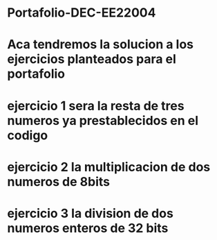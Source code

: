 # Portafolio-DEC-EE22004
# Aca tendremos la solucion a los ejercicios planteados para el portafolio
# ejercicio 1 sera la resta de tres numeros ya prestablecidos en el codigo
# ejercicio 2 la multiplicacion de dos numeros de 8bits
# ejercicio 3 la division de dos numeros enteros de 32 bits
